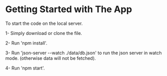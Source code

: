 # Getting Started with The App

To start the code on the local server.

1- Simply download or clone the file.

2- Run 'npm install'.

3- Run 'json-server --watch ./data/db.json' to run the json server in watch mode. (otherwise data will not be fetched).

4- Run 'npm start'.

